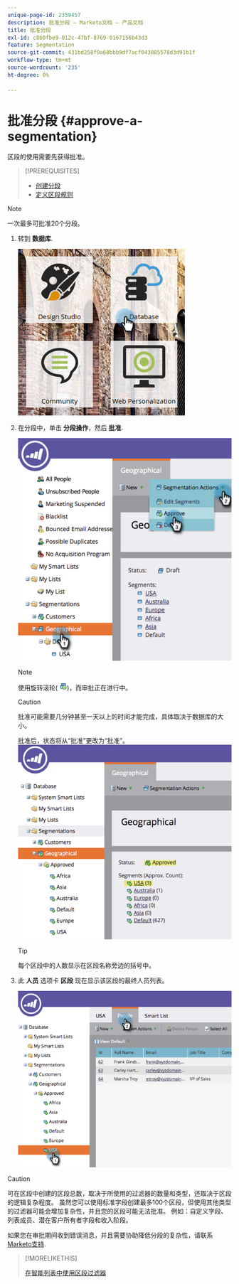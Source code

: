 ```yaml
---
unique-page-id: 2359457
description: 批准分段 — Marketo文档 — 产品文档
title: 批准分段
exl-id: c8b0fbe9-012c-47bf-8769-0167156b43d3
feature: Segmentation
source-git-commit: 431bd258f9a68bbb9df7acf043085578d3d91b1f
workflow-type: tm+mt
source-wordcount: '235'
ht-degree: 0%

---
```


# 批准分段 {#approve-a-segmentation}

区段的使用需要先获得批准。

>[!PREREQUISITES]
>
>* [创建分段](/help/marketo/product-docs/personalization/segmentation-and-snippets/segmentation/create-a-segmentation.md)
>* [定义区段规则](/help/marketo/product-docs/personalization/segmentation-and-snippets/segmentation/define-segment-rules.md)

>[!NOTE]
>
>一次最多可批准20个分段。

1. 转到 **数据库**.

   ![](assets/image2017-3-28-14-3a25-3a49.png)

1. 在分段中，单击 **分段操作**，然后 **批准**.

   ![](assets/image2017-3-28-14-3a46-3a22.png)

   >[!NOTE]
   >
   >使用旋转滚轮( ![](assets/image2014-9-15-15-3a31-3a43.png))，而审批正在进行中。

   >[!CAUTION]
   >
   >批准可能需要几分钟甚至一天以上的时间才能完成，具体取决于数据库的大小。

   批准后，状态将从“批准”更改为“批准”。
   ![](assets/image2017-3-28-14-3a46-3a44.png)

   >[!TIP]
   >
   >每个区段中的人数显示在区段名称旁边的括号中。

1. 此 **人员** 选项卡 **区段** 现在显示该区段的最终人员列表。

   ![](assets/image2017-3-28-14-3a47-3a10.png)

>[!CAUTION]
>
>可在区段中创建的区段总数，取决于所使用的过滤器的数量和类型，还取决于区段的逻辑复杂程度。 虽然您可以使用标准字段创建最多100个区段，但使用其他类型的过滤器可能会增加复杂性，并且您的区段可能无法批准。 例如：自定义字段、列表成员、潜在客户所有者字段和收入阶段。
>
>如果您在审批期间收到错误消息，并且需要协助降低分段的复杂性，请联系 [Marketo支持](https://nation.marketo.com/t5/Support/ct-p/Support).

>[!MORELIKETHIS]
>
>[在智能列表中使用区段过滤器](/help/marketo/product-docs/personalization/segmentation-and-snippets/segmentation/use-segment-filters-in-a-smart-list.md)
